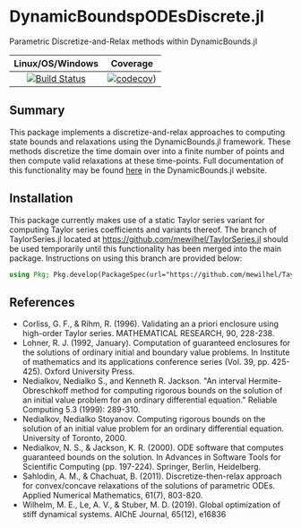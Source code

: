 # DynamicBoundspODEsDiscrete.jl
Parametric Discretize-and-Relax methods within DynamicBounds.jl

| **Linux/OS/Windows**                                   |        **Coverage**             |              
|:-------------------------------------------------------:|:-------------------------------------------------------:|
| [![Build Status](https://github.com/PSORLab/DynamicBoundspODEsDiscrete.jl/workflows/CI/badge.svg?branch=master)](https://github.com/PSORLab/DynamicBoundspODEsDiscrete.jl/actions?query=workflow%3ACI) | [![codecov](https://codecov.io/gh/PSORLab/DynamicBoundspODEsDiscrete.jl/branch/master/graph/badge.svg)](https://codecov.io/gh/PSORLab/DynamicBoundspODEsDiscrete.jl)) |

## Summary
This package implements a discretize-and-relax approaches to
computing state bounds and relaxations using the DynamicBounds.jl framework. These methods discretize the time domain over into a finite number of points and then compute valid
relaxations at these time-points. Full documentation of this functionality may be found [here](https://psorlab.github.io/DynamicBounds.jl/dev/pODEsDiscrete/pODEsDiscrete) in the DynamicBounds.jl website.

## Installation
This package currently makes use of a static Taylor series variant for computing
Taylor series coefficients and variants thereof. The branch of TaylorSeries.jl located
at https://github.com/mewilhel/TaylorSeries.jl should be used temporarily until this functionality has been merged into the main package. Instructions on using this branch are provided below:

```julia
using Pkg; Pkg.develop(PackageSpec(url="https://github.com/mewilhel/TaylorSeries.jl"))
```

## References
- Corliss, G. F., & Rihm, R. (1996). Validating an a priori enclosure using high-order Taylor series. MATHEMATICAL RESEARCH, 90, 228-238.
- Lohner, R. J. (1992, January). Computation of guaranteed enclosures for the solutions of ordinary initial and boundary value problems. In Institute of mathematics and its applications conference series (Vol. 39, pp. 425-425). Oxford University Press.
- Nedialkov, Nedialko S., and Kenneth R. Jackson. "An interval Hermite-Obreschkoff method for computing rigorous bounds on the solution of an initial value problem for an ordinary differential equation." Reliable Computing 5.3 (1999): 289-310.
- Nedialkov, Nedialko Stoyanov. Computing rigorous bounds on the solution of an initial value problem for an ordinary differential equation. University of Toronto, 2000.
- Nedialkov, N. S., & Jackson, K. R. (2000). ODE software that computes guaranteed bounds on the solution. In Advances in Software Tools for Scientific Computing (pp. 197-224). Springer, Berlin, Heidelberg.
- Sahlodin, A. M., & Chachuat, B. (2011). Discretize-then-relax approach for convex/concave relaxations of the solutions of parametric ODEs. Applied Numerical Mathematics, 61(7), 803-820.
- Wilhelm, M. E., Le, A. V., & Stuber, M. D. (2019). Global optimization of stiff dynamical systems. AIChE Journal, 65(12), e16836
